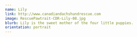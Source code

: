 ```yaml
---
name: Lily
link: http://www.canadiandachshundrescue.com
image: RescuePawtrait-CDR-Lily-08.jpg
blurb: Lily is the sweet mother of the four little puppies.
orientation: portrait
---
```

